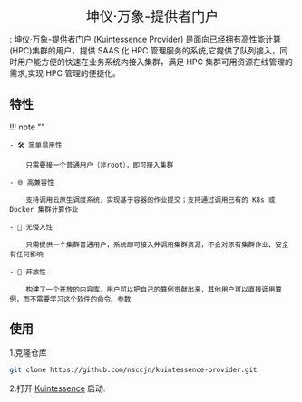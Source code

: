 <p align="center"><font size=5>坤仪·万象-提供者门户</font></p>

:  坤仪·万象-提供者门户 (Kuintessence Provider) 是面向已经拥有高性能计算(HPC)集群的用户，提供 SAAS 化 HPC 管理服务的系统,它提供了队列接入，同时用户能方便的快速在业务系统内接入集群，满足 HPC 集群可用资源在线管理的需求,实现 HPC 管理的便捷化。

## 特性
!!! note ""

    - 🛠 简单易用性

        只需要接一个普通用户（非root），即可接入集群 

    - 🌐 高兼容性

        支持调用云原生调度系统，实现基于容器的作业提交；支持通过调用已有的 K8s 或 Docker 集群计算作业

    - 🚀 无侵入性

        只需提供一个集群普通用户，系统即可接入并调用集群资源，不会对原有集群作业、安全有任何影响

    - 🎯 开放性
        
        构建了一个开放的内容库，用户可以把自己的算例贡献出来，其他用户可以直接调用算例，而不需要学习这个软件的命令、参数


## 使用

1.克隆仓库

```bash
git clone https://github.com/nsccjn/kuintessence-provider.git
```

2.打开 [Kuintessence](../server/index.md) 启动.